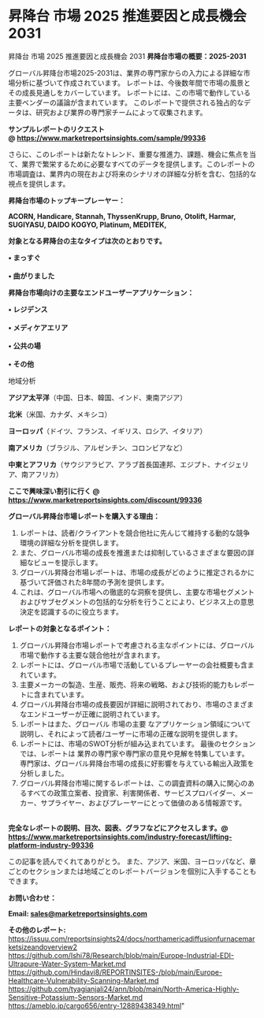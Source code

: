 # 昇降台 市場 2025 推進要因と成長機会 2031
昇降台 市場 2025 推進要因と成長機会 2031
<strong><b>昇降台市場の概要：2025-2031</b></strong>

グローバル昇降台市場2025-2031は、業界の専門家からの入力による詳細な市場分析に基づいて作成されています。 レポートは、今後数年間で市場の風景とその成長見通しをカバーしています。 レポートには、この市場で動作している主要ベンダーの議論が含まれています。 このレポートで提供される独占的なデータは、研究および業界の専門家チームによって収集されます。

<strong>サンプルレポートのリクエスト @ <a href=https://www.marketreportsinsights.com/sample/99336>https://www.marketreportsinsights.com/sample/99336</a></strong>

さらに、このレポートは新たなトレンド、重要な推進力、課題、機会に焦点を当て、業界で繁栄するために必要なすべてのデータを提供します。このレポートの市場調査は、業界内の現在および将来のシナリオの詳細な分析を含む、包括的な視点を提供します。

<strong>昇降台市場のトップキープレーヤー：</strong>

<strong>ACORN, Handicare, Stannah, ThyssenKrupp, Bruno, Otolift, Harmar, SUGIYASU, DAIDO KOGYO, Platinum, MEDITEK,</strong>

<strong><b>対象となる昇降台の主なタイプは次のとおりです。</b></strong>

<strong>• まっすぐ<br><br>• 曲がりました</strong>

<strong><b>昇降台市場向けの主要なエンドユーザーアプリケーション：</b></strong>

<strong>• レジデンス<br><br>• メディケアエリア<br><br>• 公共の場<br><br>• その他</strong>

 地域分析

<strong><b>アジア太平洋</b></strong>（中国、日本、韓国、インド、東南アジア）

<strong><b>北米</b></strong>（米国、カナダ、メキシコ）

<strong><b>ヨーロッパ</b></strong>（ドイツ、フランス、イギリス、ロシア、イタリア）

<strong><b>南アメリカ</b></strong>（ブラジル、アルゼンチン、コロンビアなど）

<strong><b>中東とアフリカ</b></strong>（サウジアラビア、アラブ首長国連邦、エジプト、ナイジェリア、南アフリカ）

<strong>ここで興味深い割引に行く @ <a href=https://www.marketreportsinsights.com/discount/99336>https://www.marketreportsinsights.com/discount/99336</a></strong>

<strong><b>グローバル昇降台市場レポートを購入する理由：</b></strong>
<ol>
  <li>レポートは、読者/クライアントを競合他社に先んじて維持する動的な競争環境の詳細な分析を提供します。</li>
  <li>また、グローバル市場の成長を推進または抑制しているさまざまな要因の詳細なビューを提示します。</li>
  <li>グローバル昇降台市場レポートは、市場の成長がどのように推定されるかに基づいて評価された8年間の予測を提供します。</li>
  <li>これは、グローバル市場への徹底的な洞察を提供し、主要な市場セグメントおよびサブセグメントの包括的な分析を行うことにより、ビジネス上の意思決定を認識するのに役立ちます。</li>
</ol>
<strong><b>レポートの対象となるポイント：</b></strong>
<ol>
  <li>グローバル昇降台市場レポートで考慮される主なポイントには、グローバル市場で動作する主要な競合他社が含まれます。</li>
  <li>レポートには、グローバル市場で活動しているプレーヤーの会社概要も含まれています。</li>
  <li>主要メーカーの製造、生産、販売、将来の戦略、および技術的能力もレポートに含まれています。</li>
  <li>グローバル昇降台市場の成長要因が詳細に説明されており、市場のさまざまなエンドユーザーが正確に説明されています。</li>
  <li>レポートはまた、グローバル 市場の主要 なアプリケーション領域について説明し、それによって読者/ユーザーに市場の正確な説明を提供します。</li>
  <li>レポートには、市場のSWOT分析が組み込まれています。 最後のセクションでは、レポートは 業界の専門家や専門家の意見や見解を特集しています。 専門家は、グローバル昇降台市場の成長に好影響を与えている輸出入政策を分析しました。</li>
  <li>グローバル昇降台市場に関するレポートは、この調査資料の購入に関心のあるすべての政策立案者、投資家、利害関係者、サービスプロバイダー、メーカー、サプライヤー、およびプレーヤーにとって価値のある情報源です。</li>
</ol><br>
<strong>完全なレポートの説明、目次、図表、グラフなどにアクセスします。@ <a href=https://www.marketreportsinsights.com/industry-forecast/lifting-platform-industry-99336>https://www.marketreportsinsights.com/industry-forecast/lifting-platform-industry-99336</a></strong>

この記事を読んでくれてありがとう。 また、アジア、米国、ヨーロッパなど、章ごとのセクションまたは地域ごとのレポートバージョンを個別に入手することもできます。

<strong><b>お問い合わせ：</b></strong>

<strong>Email: </strong><a href=mailto:sales@marketreportsinsights.com><strong>sales@marketreportsinsights.com</strong></a>

<strong>その他のレポート:</strong>
<br>
<a href=https://issuu.com/reportsinsights24/docs/northamericadiffusionfurnacemarketsizeandoverview2>https://issuu.com/reportsinsights24/docs/northamericadiffusionfurnacemarketsizeandoverview2</a>
<br>
<a href=https://github.com/Ishi78/Research/blob/main/Europe-Industrial-EDI-Ultrapure-Water-System-Market.md>https://github.com/Ishi78/Research/blob/main/Europe-Industrial-EDI-Ultrapure-Water-System-Market.md</a>
<br>
<a href=https://github.com/Hindavi8/REPORTINSITES-/blob/main/Europe-Healthcare-Vulnerability-Scanning-Market.md>https://github.com/Hindavi8/REPORTINSITES-/blob/main/Europe-Healthcare-Vulnerability-Scanning-Market.md</a>
<br>
<a href=https://github.com/tyagianjali24/ann/blob/main/North-America-Highly-Sensitive-Potassium-Sensors-Market.md>https://github.com/tyagianjali24/ann/blob/main/North-America-Highly-Sensitive-Potassium-Sensors-Market.md</a>
<br>
<a href=https://ameblo.jp/cargo656/entry-12889438349.html>https://ameblo.jp/cargo656/entry-12889438349.html</a>"
